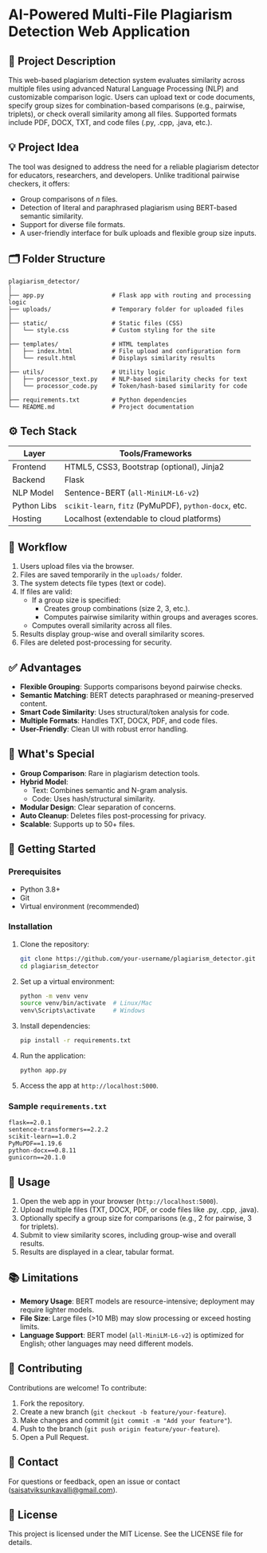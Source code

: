 # AI-Powered Multi-File Plagiarism Detection Web Application

## 📄 Project Description

This web-based plagiarism detection system evaluates similarity across multiple files using advanced Natural Language Processing (NLP) and customizable comparison logic. Users can upload text or code documents, specify group sizes for combination-based comparisons (e.g., pairwise, triplets), or check overall similarity among all files. Supported formats include PDF, DOCX, TXT, and code files (.py, .cpp, .java, etc.).

## 💡 Project Idea

The tool was designed to address the need for a reliable plagiarism detector for educators, researchers, and developers. Unlike traditional pairwise checkers, it offers:

- Group comparisons of *n* files.
- Detection of literal and paraphrased plagiarism using BERT-based semantic similarity.
- Support for diverse file formats.
- A user-friendly interface for bulk uploads and flexible group size inputs.

## 🗂️ Folder Structure

```
plagiarism_detector/
│
├── app.py                   # Flask app with routing and processing logic
├── uploads/                 # Temporary folder for uploaded files
│
├── static/                  # Static files (CSS)
│   └── style.css            # Custom styling for the site
│
├── templates/               # HTML templates
│   ├── index.html           # File upload and configuration form
│   └── result.html          # Displays similarity results
│
├── utils/                   # Utility logic
│   ├── processor_text.py    # NLP-based similarity checks for text
│   └── processor_code.py    # Token/hash-based similarity for code
│
├── requirements.txt         # Python dependencies
└── README.md                # Project documentation
```

## ⚙️ Tech Stack

| Layer | Tools/Frameworks |
| --- | --- |
| Frontend | HTML5, CSS3, Bootstrap (optional), Jinja2 |
| Backend | Flask |
| NLP Model | Sentence-BERT (`all-MiniLM-L6-v2`) |
| Python Libs | `scikit-learn`, `fitz` (PyMuPDF), `python-docx`, etc. |
| Hosting | Localhost (extendable to cloud platforms) |

## 🔄 Workflow

1. Users upload files via the browser.
2. Files are saved temporarily in the `uploads/` folder.
3. The system detects file types (text or code).
4. If files are valid:
   - If a group size is specified:
     - Creates group combinations (size 2, 3, etc.).
     - Computes pairwise similarity within groups and averages scores.
   - Computes overall similarity across all files.
5. Results display group-wise and overall similarity scores.
6. Files are deleted post-processing for security.

## ✅ Advantages

- **Flexible Grouping**: Supports comparisons beyond pairwise checks.
- **Semantic Matching**: BERT detects paraphrased or meaning-preserved content.
- **Smart Code Similarity**: Uses structural/token analysis for code.
- **Multiple Formats**: Handles TXT, DOCX, PDF, and code files.
- **User-Friendly**: Clean UI with robust error handling.

## 🌟 What's Special

- **Group Comparison**: Rare in plagiarism detection tools.
- **Hybrid Model**:
  - Text: Combines semantic and N-gram analysis.
  - Code: Uses hash/structural similarity.
- **Modular Design**: Clear separation of concerns.
- **Auto Cleanup**: Deletes files post-processing for privacy.
- **Scalable**: Supports up to 50+ files.

## 🚀 Getting Started

### Prerequisites

- Python 3.8+
- Git
- Virtual environment (recommended)

### Installation

1. Clone the repository:

   ```bash
   git clone https://github.com/your-username/plagiarism_detector.git
   cd plagiarism_detector
   ```

2. Set up a virtual environment:

   ```bash
   python -m venv venv
   source venv/bin/activate  # Linux/Mac
   venv\Scripts\activate     # Windows
   ```

3. Install dependencies:

   ```bash
   pip install -r requirements.txt
   ```

4. Run the application:

   ```bash
   python app.py
   ```

5. Access the app at `http://localhost:5000`.

### Sample `requirements.txt`

```
flask==2.0.1
sentence-transformers==2.2.2
scikit-learn==1.0.2
PyMuPDF==1.19.6
python-docx==0.8.11
gunicorn==20.1.0
```

## 📝 Usage

1. Open the web app in your browser (`http://localhost:5000`).
2. Upload multiple files (TXT, DOCX, PDF, or code files like .py, .cpp, .java).
3. Optionally specify a group size for comparisons (e.g., 2 for pairwise, 3 for triplets).
4. Submit to view similarity scores, including group-wise and overall results.
5. Results are displayed in a clear, tabular format.

## 📚 Limitations

- **Memory Usage**: BERT models are resource-intensive; deployment may require lighter models.
- **File Size**: Large files (&gt;10 MB) may slow processing or exceed hosting limits.
- **Language Support**: BERT model (`all-MiniLM-L6-v2`) is optimized for English; other languages may need different models.

## 🤝 Contributing

Contributions are welcome! To contribute:

1. Fork the repository.
2. Create a new branch (`git checkout -b feature/your-feature`).
3. Make changes and commit (`git commit -m "Add your feature"`).
4. Push to the branch (`git push origin feature/your-feature`).
5. Open a Pull Request.

## 📧 Contact

For questions or feedback, open an issue or contact (saisatviksunkavalli@gmail.com).

## 📜 License

This project is licensed under the MIT License. See the LICENSE file for details.
